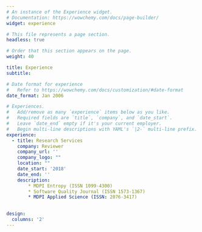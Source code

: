 ```yaml
---
# An instance of the Experience widget.
# Documentation: https://wowchemy.com/docs/page-builder/
widget: experience

# This file represents a page section.
headless: true

# Order that this section appears on the page.
weight: 40

title: Experience
subtitle:

# Date format for experience
#   Refer to https://wowchemy.com/docs/customization/#date-format
date_format: Jan 2006

# Experiences.
#   Add/remove as many `experience` items below as you like.
#   Required fields are `title`, `company`, and `date_start`.
#   Leave `date_end` empty if it's your current employer.
#   Begin multi-line descriptions with YAML's `|2-` multi-line prefix.
experience:
  - title: Research Services
    company: Reviewer
    company_url: ''
    company_logo: ""
    location: ""
    date_start: '2018'
    date_end: ''
    description:        
        * MDPI Entropy (ISSN 1099-4300)
        * Software Quality Journal (ISSN 1573-1367)
        * MDPI Applied Science (ISSN: 2076-3417)
        

design:
  columns: '2'
---
```

